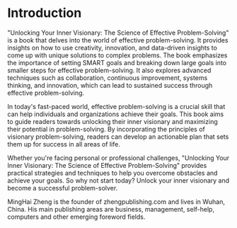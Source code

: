 # Introduction

"Unlocking Your Inner Visionary: The Science of Effective Problem-Solving" is a book that delves into the world of effective problem-solving. It provides insights on how to use creativity, innovation, and data-driven insights to come up with unique solutions to complex problems. The book emphasizes the importance of setting SMART goals and breaking down large goals into smaller steps for effective problem-solving. It also explores advanced techniques such as collaboration, continuous improvement, systems thinking, and innovation, which can lead to sustained success through effective problem-solving.

In today's fast-paced world, effective problem-solving is a crucial skill that can help individuals and organizations achieve their goals. This book aims to guide readers towards unlocking their inner visionary and maximizing their potential in problem-solving. By incorporating the principles of visionary problem-solving, readers can develop an actionable plan that sets them up for success in all areas of life.

Whether you're facing personal or professional challenges, "Unlocking Your Inner Visionary: The Science of Effective Problem-Solving" provides practical strategies and techniques to help you overcome obstacles and achieve your goals. So why not start today? Unlock your inner visionary and become a successful problem-solver.


MingHai Zheng is the founder of zhengpublishing.com and lives in Wuhan, China. His main publishing areas are business, management, self-help, computers and other emerging foreword fields.

